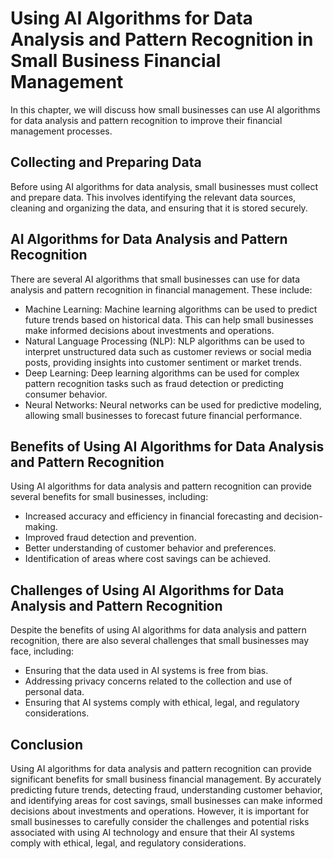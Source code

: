 Using AI Algorithms for Data Analysis and Pattern Recognition in Small Business Financial Management
==============================================================================================================================================================================================

In this chapter, we will discuss how small businesses can use AI algorithms for data analysis and pattern recognition to improve their financial management processes.

Collecting and Preparing Data
-----------------------------

Before using AI algorithms for data analysis, small businesses must collect and prepare data. This involves identifying the relevant data sources, cleaning and organizing the data, and ensuring that it is stored securely.

AI Algorithms for Data Analysis and Pattern Recognition
-------------------------------------------------------

There are several AI algorithms that small businesses can use for data analysis and pattern recognition in financial management. These include:

* Machine Learning: Machine learning algorithms can be used to predict future trends based on historical data. This can help small businesses make informed decisions about investments and operations.
* Natural Language Processing (NLP): NLP algorithms can be used to interpret unstructured data such as customer reviews or social media posts, providing insights into customer sentiment or market trends.
* Deep Learning: Deep learning algorithms can be used for complex pattern recognition tasks such as fraud detection or predicting consumer behavior.
* Neural Networks: Neural networks can be used for predictive modeling, allowing small businesses to forecast future financial performance.

Benefits of Using AI Algorithms for Data Analysis and Pattern Recognition
-------------------------------------------------------------------------

Using AI algorithms for data analysis and pattern recognition can provide several benefits for small businesses, including:

* Increased accuracy and efficiency in financial forecasting and decision-making.
* Improved fraud detection and prevention.
* Better understanding of customer behavior and preferences.
* Identification of areas where cost savings can be achieved.

Challenges of Using AI Algorithms for Data Analysis and Pattern Recognition
---------------------------------------------------------------------------

Despite the benefits of using AI algorithms for data analysis and pattern recognition, there are also several challenges that small businesses may face, including:

* Ensuring that the data used in AI systems is free from bias.
* Addressing privacy concerns related to the collection and use of personal data.
* Ensuring that AI systems comply with ethical, legal, and regulatory considerations.

Conclusion
----------

Using AI algorithms for data analysis and pattern recognition can provide significant benefits for small business financial management. By accurately predicting future trends, detecting fraud, understanding customer behavior, and identifying areas for cost savings, small businesses can make informed decisions about investments and operations. However, it is important for small businesses to carefully consider the challenges and potential risks associated with using AI technology and ensure that their AI systems comply with ethical, legal, and regulatory considerations.
